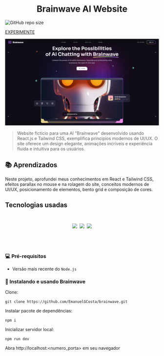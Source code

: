 <h1 align=center>Brainwave AI Website</h1>

![GitHub repo size](https://img.shields.io/github/repo-size/EmanuelGCosta/brainwave?style=for-the-badge)

<a href="https://brainwave-tau-nine.vercel.app/">EXPERIMENTE</a>


<img src="public/hero.png" alt="Exemplo imagem">

> Website fictício para uma AI "Brainwave" desenvolvido usando React.js e Tailwind CSS, exemplifica princípios modernos de UI/UX. O site oferece um design elegante, animações incríveis e experiência fluida e intuitiva para os usuários.

## 📚 Aprendizados
Neste projeto, aprofundei meus conhecimentos em React e Tailwind CSS, efeitos parallax no mouse e na rolagem do site, conceitos modernos de UI/UX, posicionamento de elementos, bento grid e composição de cores.

## Tecnologias usadas
&nbsp;
<div align="center">
  <img src="https://img.shields.io/badge/Vue.js-35495E?style=for-the-badge&logo=vue.js&logoColor=4FC08D" />&nbsp;
  <img src="https://img.shields.io/badge/React-20232A?style=for-the-badge&logo=react&logoColor=61DAFB" />&nbsp;
  <img src="https://img.shields.io/badge/Tailwind_CSS-38B2AC?style=for-the-badge&logo=tailwind-css&logoColor=white" />
</div>

&nbsp;
---

### 💻 Pré-requisitos

- Versão mais recente do `Node.js`


### 🚀 Instalando e usando Brainwave

Clone:

```
git clone https://github.com/EmanuelGCosta/brainwave.git
```

Instalar pacote de dependências:
```
npm i
```

Inicializar servidor local:
```
npm run dev
```
Abra http://localhost:<numero_porta> em seu navegador
